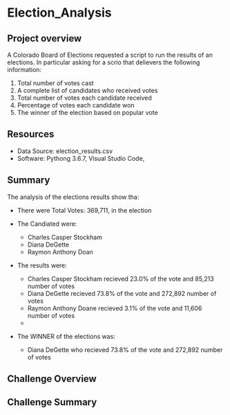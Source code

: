 # Election_Analysis

## Project overview 
A Colorado Board of Elections requested a script to run the results of an elections. In particular asking for a scrio that delievers the following information: 

1) Total number of votes cast
2) A complete list of candidates who received votes
3) Total number of votes each candidate received
4) Percentage of votes each candidate won
5) The winner of the election based on popular vote

## Resources
- Data Source: election_results.csv
- Software: Pythong 3.6.7, Visual Studio Code, 

## Summary
The analysis of the elections results show tha:
- There were Total Votes: 369,711, in the election
- The Candiated were:
  -  Charles Casper Stockham
  -  Diana DeGette
  -  Raymon Anthony Doan
  
- The results were: 
  - Charles Casper Stockham recieved 23.0% of the vote and 85,213 number of votes
  - Diana DeGette recieved 73.8% of the vote and 272,892 number of votes
  - Raymon Anthony Doane recieved 3.1% of the vote and 11,606 number of votes
  -
- The WINNER of the elections was:
  - Diana DeGette who recieved 73.8% of the vote and 272,892 number of votes

## Challenge Overview

## Challenge Summary

